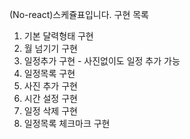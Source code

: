 (No-react)스케쥴표입니다.
구현 목록
1. 기본 달력형태 구현
2. 월 넘기기 구현
3. 일정추가 구현 - 사진없이도 일정 추가 가능
4. 일정목록 구현
5. 사진 추가 구현
6. 시간 설정 구현
7. 일정 삭제 구현
8. 일정목록 체크마크 구현
